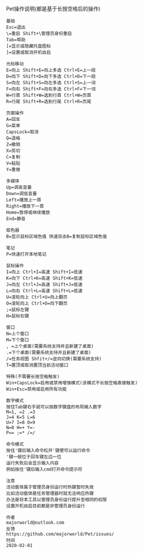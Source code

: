 Pet操作说明(都是基于长按空格后的操作)

    基础
    Esc=退出
    \=重启 Shift+\管理员身份重启
    Tab=帮助
    [=显示或隐藏托盘图标
    ]=设置或取消开机自启

    光标移动
    E=向上 Shift+E=向上多选 Ctrl+E=上一段
    D=向下 Shift+D=向下多选 Ctrl+D=下一段
    S=向左 Shift+S=向左多选 Ctrl+S=上一词
    F=向右 Shift+F=向右多选 Ctrl+F=下一词
    W=行首 Shift+W=选到行首 Ctrl+W=页首
    R=行尾 Shift+R=选到行尾 Ctrl+R=页尾

    页面操作
    A=回车
    G=菜单
    CapsLock=取消
    Q=退格
    Z=撤销
    X=剪切
    C=复制
    V=粘贴
    Y=重做

    多媒体
    Up=调高音量
    Down=调低音量
    Left=播放上一首
    Right=播放下一首
    Home=暂停或继续播放
    End=静音

    取色器
    B=显示鼠标区域色值 快速双击B=复制鼠标区域色值

    笔记
    P=快速打开本地笔记

    鼠标操作
    I=向上 Ctrl+I=高速 Shift+I=低速
    K=向下 Ctrl+K=高速 Shift+K=低速
    J=向左 Ctrl+J=高速 Shift+J=低速
    L=向右 Ctrl+L=高速 Shift+L=低速
    U=滚轮向上 Ctrl+U=向上翻页
    O=滚轮向上 Ctrl+O=向下翻页
    ;=鼠标左键
    H=鼠标右键

    窗口
    N=上个窗口
    M=下个窗口
    , =上个桌面(需要系统支持并且新建了桌面)
    .=下个桌面(需要系统支持并且新建了桌面)
    /=任务视图 Shfit+/=逆向切换(需要系统支持)
    T=置顶或取消置顶当前活动窗口

    特殊(不需要长按空格触发)
    Win+CapsLock=启用或禁用增强模式(该模式不长按空格直接触发)
    Win+Esc=禁用或启用所有功能

    数字模式
    按住Tab键右手就可以按数字键盘的布局输入数字
    M=1, =2 .=3
    J=4 K=5 L=6
    U=7 I=8 O=9
    N=0 H=+ Y=-
    P== ;=* /=/

    命令模式
    按住'键后输入命令松开'键便可以运行命令
    '键一般位于回车键左边一位
    运行失败后会显示输入内容
    例如按住'键后输入cmd打开命令提示符

    注意
    活动窗体属于管理员身份运行时热键暂时失效
    比如活动窗体是任务管理器时就无法响应热键
    办法是将本工具以管理员身份运行提升至相同的权限
    设置开机自启目前都是非管理员身份运行

    作者
    majorworld@outlook.com
    反馈
    https://github.com/majorworld/Pet/issues/
    时间
    2020-02-01
